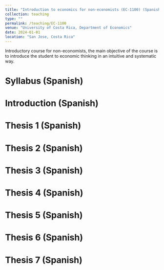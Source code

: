 ```yaml
---
title: "Introduction to economics for non-economists (EC-1100) (Spanish)"
collection: teaching
type: ""
permalink: /teaching/EC-1100
venue: "University of Costa Rica, Department of Economics"
date: 2024-01-01
location: "San Jose, Costa Rica"
---
```


Introductory course for non-economists, the main objective of the course is to introduce the student to economic thinking in an intuitive and systematic way.

Syllabus (Spanish)
======

Introduction (Spanish)
======

Thesis 1 (Spanish)
======

Thesis 2 (Spanish)
======

Thesis 3 (Spanish)
======


Thesis 4 (Spanish)
======


Thesis 5 (Spanish)
======

Thesis 6 (Spanish)
======

Thesis 7 (Spanish)
======


